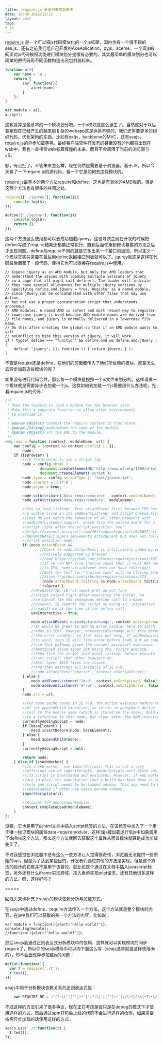```yaml
---
title: require.js 是如何去加载模块
date: 16:48 2012/12/23
layout: post
tags:
- js
---
```

[require.js](http://requirejs.org) 是一个可以把js代码模块化的一个js框架，国内也有一个很不错的sea.js，还有之前我们组自己开发的AceAplication，pyjs，aceme。一个富js的网页对js代码按照功能进行模块划分是很有必要的。其实最简单的模块划分也可以简单的把代码用不同函数构造出闭包封装起来。

```javascript
function a(){
    var name = 'a';
    return {
        say: function(){
            alert(name);
        }
    };
}

var module = a();
a.say();
```

这也就算是最基本的一个模块划分吧。一个a模块就这么诞生了。当然这对于以后甚至现在已经产生的越来越复杂的webapp这是远远不够的，我们还需要更多的组织代码，优化架构的东西。比如有extjs，backbone的MVC，还有seajs，require.js的异步加载等等。最终客户端软件开发有的甚至没有的也都将出现在web中，我也一直相信web有着辉煌的未来，而且不会局限于当前的浏览器与JS。

额，有点扯了。不管未来怎么样，现在仍然是需要基于浏览器，基于JS。所以今天看了一下require.js的源代码，看一下它是如何去加载模块的。

require.js最基本的两个方法require和define，这也是有具体的AMD规范。但是这两个方法也有很多的共同之处。

```javascript
require(['./jqurey'], function($){
    console.log($);
});

define(['./jqurey'], function($){
    console.log($);
    return {};
});
```

这两个方法这么使用都可以去成功加载jqurey，这也导致之前在开发的时候把define写成了require结果还都能正常执行，直到后面使用到模块暴露的方法之后才出现问题。define与require不同的就是它多出来一个接口的返回。所以定义一个模块其实只需要在最后用define返回接口列表就可以了。jqurey就这是这样在代码最后面家了一段代码，使得它也可以直接在require.js中使用。

    // Expose jQuery as an AMD module, but only for AMD loaders that
    // understand the issues with loading multiple versions of jQuery
    // in a page that all might call define(). The loader will indicate
    // they have special allowances for multiple jQuery versions by
    // specifying define.amd.jQuery = true. Register as a named module,
    // since jQuery can be concatenated with other files that may use define,
    // but not use a proper concatenation script that understands anonymous
    // AMD modules. A named AMD is safest and most robust way to register.
    // Lowercase jquery is used because AMD module names are derived from
    // file names, and jQuery is normally delivered in a lowercase file name.
    // Do this after creating the global so that if an AMD module wants to call
    // noConflict to hide this version of jQuery, it will work.
    if ( typeof define === "function" && define.amd && define.amd.jQuery ) {
        define( "jquery", [], function () { return jQuery; } );
    }


不管是require还是define，在他们的前面都传入了他们所依赖的模块，那是怎么去异步加载这些模块的呢？

如果没有进行代码合并，那么每一个模块是按照一个js文件来划分的。这样请求一个模块就是需要异步去加载一个js。这样如何去加载一个js需要用什么办法呢，先看require.js的代码：

```javascript
/**
 * Does the request to load a module for the browser case.
 * Make this a separate function to allow other environments
 * to override it.
 *
 * @param {Object} context the require context to find state.
 * @param {String} moduleName the name of the module.
 * @param {Object} url the URL to the module.
 */
req.load = function (context, moduleName, url) {
    var config = (context && context.config) || {},
        node;
    if (isBrowser) {
        //In the browser so use a script tag
        node = config.xhtml ?
                document.createElementNS('http://www.w3.org/1999/xhtml', 'html:script') :
                document.createElement('script');
        node.type = config.scriptType || 'text/javascript';
        node.charset = 'utf-8';
        node.async = true;

        node.setAttribute('data-requirecontext', context.contextName);
        node.setAttribute('data-requiremodule', moduleName);

        //Set up load listener. Test attachEvent first because IE9 has
        //a subtle issue in its addEventListener and script onload firings
        //that do not match the behavior of all other browsers with
        //addEventListener support, which fire the onload event for a
        //script right after the script execution. See:
        //https://connect.microsoft.com/IE/feedback/details/648057/script-onload-event-is-not-fired-immediately-after-script-execution
        //UNFORTUNATELY Opera implements attachEvent but does not follow the script
        //script execution mode.
        if (node.attachEvent &&
                //Check if node.attachEvent is artificially added by custom script or
                //natively supported by browser
                //read https://github.com/jrburke/requirejs/issues/187
                //if we can NOT find [native code] then it must NOT natively supported.
                //in IE8, node.attachEvent does not have toString()
                //Note the test for "[native code" with no closing brace, see:
                //https://github.com/jrburke/requirejs/issues/273
                !(node.attachEvent.toString && node.attachEvent.toString().indexOf('[native code') < 0) &&
                !isOpera) {
            //Probably IE. IE (at least 6-8) do not fire
            //script onload right after executing the script, so
            //we cannot tie the anonymous define call to a name.
            //However, IE reports the script as being in 'interactive'
            //readyState at the time of the define call.
            useInteractive = true;

            node.attachEvent('onreadystatechange', context.onScriptLoad);
            //It would be great to add an error handler here to catch
            //404s in IE9+. However, onreadystatechange will fire before
            //the error handler, so that does not help. If addEvenListener
            //is used, then IE will fire error before load, but we cannot
            //use that pathway given the connect.microsoft.com issue
            //mentioned above about not doing the 'script execute,
            //then fire the script load event listener before execute
            //next script' that other browsers do.
            //Best hope: IE10 fixes the issues,
            //and then destroys all installs of IE 6-9.
            //node.attachEvent('onerror', context.onScriptError);
        } else {
            node.addEventListener('load', context.onScriptLoad, false);
            node.addEventListener('error', context.onScriptError, false);
        }
        node.src = url;

        //For some cache cases in IE 6-8, the script executes before the end
        //of the appendChild execution, so to tie an anonymous define
        //call to the module name (which is stored on the node), hold on
        //to a reference to this node, but clear after the DOM insertion.
        currentlyAddingScript = node;
        if (baseElement) {
            head.insertBefore(node, baseElement);
        } else {
            head.appendChild(node);
        }
        currentlyAddingScript = null;

        return node;
    } else if (isWebWorker) {
        //In a web worker, use importScripts. This is not a very
        //efficient use of importScripts, importScripts will block until
        //its script is downloaded and evaluated. However, if web workers
        //are in play, the expectation that a build has been done so that
        //only one script needs to be loaded anyway. This may need to be
        //reevaluated if other use cases become common.
        importScripts(url);

        //Account for anonymous modules
        context.completeLoad(moduleName);
    }
};
```

没错，它也是用了向html文档中插入script标签的方法，在该标签中加入了一个用于唯一标记模块的属性data-requiremodule，这样当js被加载运行后js中如果调用了define这个方法，那么这个方法就回去获取这个属性从而该模块就算是成功加载完毕了。

不过我感觉在浏览器中总有这么一些方法让人觉得很奇怪，浏览器无法提供一些原始的api，但是为了达到某些目的，开发者们通过其他的方法是实现，但是这个方法的设计的初衷并不是用于该目的。就比如这个通过在文档中插入javascript标签，另外还有什么iframe实现跨域，插入表单实现post请求，还有其他很多这样的方法。嗯，这样好吗？

=====

回过头来也补充下seajs的模块依赖分析与加载方式。

在seajs中通过define，require方法传入一个方法，这个方法就是整个模块的内容，在js中我们可以获取的某一个方法的内容，比如说：

    var module = function(){alert('hello world!')};
    console.log(module);
    //function(){alert('hello world!')};

然后seajs会通过正则表达式分析模块中的依赖，这样就可以实现模块的同步require了，所以你的seajs模块中可以向下面这么写（seajs通常就是这样使用de的），却不会出现异步加载js的问题：

```javascript
defint(function(){
  var t = require('./t');
  t.test();
});
```

seajs中用于分析模块依赖关系的正则表达式是：

```javascript
    var REQUIRE_RE = /"(?:\\"|[^"])*"|'(?:\\'|[^'])*'|\/\*[\S\s]*?\*\/|\/(?:\\\/|[^/\r\n])+\/(?=[^\/])|\/\/.*|\.\s*require|(?:^|[^$])\brequire\s*\(\s*(["'])(.+?)\1\s*\)/g
```

不过这样的方法引来了很多争议，现在正在考虑是否只是在debug的模式下才使用这样的方式，然后通过spm打包后上线的代码不会进行这样的检测，如果需要按需异步加载的话使用这样的方式：

```javascript
seajs.use('./t'function(t) {
  t.test();
});
```